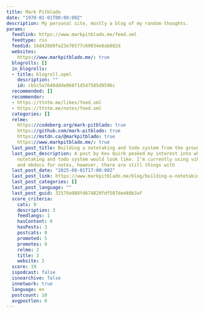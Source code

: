 ```yaml
---
title: Mark Pitblado
date: "1970-01-01T00:00:00Z"
description: My personal site, mostly a blog of my random thoughts.
params:
  feedlink: https://www.markpitblado.me/feed.xml
  feedtype: rss
  feedid: 16d420d9fa23e76577c69034e8ab082d
  websites:
    https://www.markpitblado.me/: true
  blogrolls: []
  in_blogrolls:
  - title: blogroll.opml
    description: ""
    id: cb5c5a7648ddde068f1d547585d9596c
  recommended: []
  recommender:
  - https://ttntm.me/likes/feed.xml
  - https://ttntm.me/notes/feed.xml
  categories: []
  relme:
    https://codeberg.org/mark-pitblado: true
    https://github.com/mark-pitblado: true
    https://mstdn.ca/@markpitblado: true
    https://www.markpitblado.me/: true
  last_post_title: Building a notetaking and todo system from the ground up
  last_post_description: A post by Kev Quirk peaked my interest into what a great
    notetaking and todo system would look like. I’m currently using vikunja for tasks
    and mkdocs for notes, however, there are still things with
  last_post_date: "2025-08-01T17:00:00Z"
  last_post_link: https://www.markpitblado.me/blog/building-a-notetaking-and-todo-system-from-the-groud-up/
  last_post_categories: []
  last_post_language: ""
  last_post_guid: 32579a988fd674820fdf587ded40b3af
  score_criteria:
    cats: 0
    description: 3
    feedlangs: 1
    hasContent: 0
    hasPosts: 3
    postcats: 0
    promoted: 5
    promotes: 0
    relme: 2
    title: 3
    website: 2
  score: 19
  ispodcast: false
  isnoarchive: false
  innetwork: true
  language: en
  postcount: 10
  avgpostlen: 0
---
```

